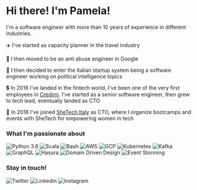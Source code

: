 # Hi there! I'm Pamela!

I'm a software engineer with more than 10 years of experience in different industries.

:airplane: I've started as capacity planner in the travel industry

:ghost: I then moved to be an anti abuse engineer in Google

:briefcase: I then decided to enter the Italian startup system being a software engineer working on political intelligence topics

:heavy_dollar_sign: In 2016 I've landed in the fintech world, I've been one of the very first employees in [Credimi](https://github.com/credimi). I've started as a senior software engineer, then grew to tech lead, eventually landed as CTO

:girl: In 2018 I've joined [SheTech Italy](https://github.com/shetechitaly) as CTO, where I organize bootcamps and events with SheTech for empowering women in tech

### What I'm passionate about

![Python 3.6](https://img.shields.io/badge/python-green)
![Scala](https://img.shields.io/badge/scala-green)
![Bash](https://img.shields.io/badge/bash-green)
![AWS](https://img.shields.io/badge/aws-orange)
![GCP](https://img.shields.io/badge/gcp-orange)
![Kubernetes](https://img.shields.io/badge/kubernetes-blue)
![Kafka](https://img.shields.io/badge/kafka-blue)
![GraphQL](https://img.shields.io/badge/graphql-blue)
![Hasura](https://img.shields.io/badge/hasura-blue)
![Domain Driven Design](https://img.shields.io/badge/domaindrivendesign-blueviolet)
![Event Storming](https://img.shields.io/badge/eventstorming-blueviolet)

### Stay in touch!

![Twitter](https://img.shields.io/badge/Twitter-1DA1F2?style=for-the-badge&logo=twitter&logoColor=white&url=https%3A%2F%2Ftwitter.com%2Fpamela_gotti)
![LinkedIn](https://img.shields.io/badge/LinkedIn-0077B5?style=for-the-badge&logo=linkedin&logoColor=white&https%3A%2F%2Flinkedin.com%2Fin%2Fpamelagotti)
![Instagram](https://img.shields.io/badge/Instagram-E4405F?style=for-the-badge&logo=instagram&logoColor=white&url=https%3A%2F%2Finstagram.com%2Fgottipamela)
